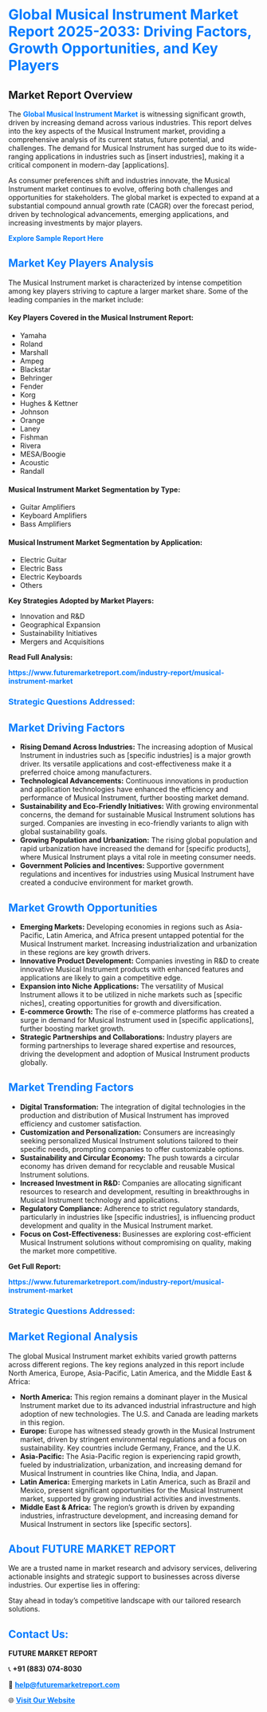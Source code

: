 <h1 style="color: #007BFF;">Global Musical Instrument Market Report 2025-2033: Driving Factors, Growth Opportunities, and Key Players</h1>

<section id="overview">
<h2>Market Report Overview</h2>
<p>The <a href="https://www.futuremarketreport.com/industry-report/musical-instrument-market" style="color: #007BFF; text-decoration: none;"><strong>Global Musical Instrument Market</strong></a> is witnessing significant growth, driven by increasing demand across various industries. This report delves into the key aspects of the Musical Instrument market, providing a comprehensive analysis of its current status, future potential, and challenges. The demand for Musical Instrument has surged due to its wide-ranging applications in industries such as [insert industries], making it a critical component in modern-day [applications].</p>
<p>As consumer preferences shift and industries innovate, the Musical Instrument market continues to evolve, offering both challenges and opportunities for stakeholders. The global market is expected to expand at a substantial compound annual growth rate (CAGR) over the forecast period, driven by technological advancements, emerging applications, and increasing investments by major players.</p>
</section>

<section id="overview">
<p><a href="https://www.futuremarketreport.com/request-sample/reportId=87463" style="color: #007BFF; text-decoration: none;"><strong>Explore Sample Report Here</strong></a></p>
</section>

<section id="key-players">
<h2 style="color: #007BFF;">Market Key Players Analysis</h2>
<p>The Musical Instrument market is characterized by intense competition among key players striving to capture a larger market share. Some of the leading companies in the market include:</p>
<h4>Key Players Covered in the Musical Instrument Report:</h4>
<ul><li>Yamaha</li><li>Roland</li><li>Marshall</li><li>Ampeg</li><li>Blackstar</li><li>Behringer</li><li>Fender</li><li>Korg</li><li>Hughes &amp; Kettner</li><li>Johnson</li><li>Orange</li><li>Laney</li><li>Fishman</li><li>Rivera</li><li>MESA/Boogie</li><li>Acoustic</li><li>Randall</li></ul>
<h4>Musical Instrument Market Segmentation by Type:</h4>
<ul><li>Guitar Amplifiers</li><li>Keyboard Amplifiers</li><li>Bass Amplifiers</li></ul>

<h4>Musical Instrument Market Segmentation by Application:</h4>
<ul><li>Electric Guitar</li><li>Electric Bass</li><li>Electric Keyboards</li><li>Others</li></ul>
<p><strong>Key Strategies Adopted by Market Players:</strong></p>
<ul>
<li>Innovation and R&D</li>
<li>Geographical Expansion</li>
<li>Sustainability Initiatives</li>
<li>Mergers and Acquisitions</li>
</ul>
</section>

<section>
<p><strong>Read Full Analysis: </strong></p><a href="https://www.futuremarketreport.com/industry-report/musical-instrument-market" style="color: #007BFF; text-decoration: none;"><strong>https://www.futuremarketreport.com/industry-report/musical-instrument-market</strong></a>
<h3 style="color: #007BFF;">Strategic Questions Addressed:</h3>
</section>

<section id="driving-factors">
<h2 style="color: #007BFF;">Market Driving Factors</h2>
<ul>
<li><strong>Rising Demand Across Industries:</strong> The increasing adoption of Musical Instrument in industries such as [specific industries] is a major growth driver. Its versatile applications and cost-effectiveness make it a preferred choice among manufacturers.</li>
<li><strong>Technological Advancements:</strong> Continuous innovations in production and application technologies have enhanced the efficiency and performance of Musical Instrument, further boosting market demand.</li>
<li><strong>Sustainability and Eco-Friendly Initiatives:</strong> With growing environmental concerns, the demand for sustainable Musical Instrument solutions has surged. Companies are investing in eco-friendly variants to align with global sustainability goals.</li>
<li><strong>Growing Population and Urbanization:</strong> The rising global population and rapid urbanization have increased the demand for [specific products], where Musical Instrument plays a vital role in meeting consumer needs.</li>
<li><strong>Government Policies and Incentives:</strong> Supportive government regulations and incentives for industries using Musical Instrument have created a conducive environment for market growth.</li>
</ul>
</section>

<section id="growth-opportunities">
<h2 style="color: #007BFF;">Market Growth Opportunities</h2>
<ul>
<li><strong>Emerging Markets:</strong> Developing economies in regions such as Asia-Pacific, Latin America, and Africa present untapped potential for the Musical Instrument market. Increasing industrialization and urbanization in these regions are key growth drivers.</li>
<li><strong>Innovative Product Development:</strong> Companies investing in R&D to create innovative Musical Instrument products with enhanced features and applications are likely to gain a competitive edge.</li>
<li><strong>Expansion into Niche Applications:</strong> The versatility of Musical Instrument allows it to be utilized in niche markets such as [specific niches], creating opportunities for growth and diversification.</li>
<li><strong>E-commerce Growth:</strong> The rise of e-commerce platforms has created a surge in demand for Musical Instrument used in [specific applications], further boosting market growth.</li>
<li><strong>Strategic Partnerships and Collaborations:</strong> Industry players are forming partnerships to leverage shared expertise and resources, driving the development and adoption of Musical Instrument products globally.</li>
</ul>
</section>

<section id="trending-factors">
<h2 style="color: #007BFF;">Market Trending Factors</h2>
<ul>
<li><strong>Digital Transformation:</strong> The integration of digital technologies in the production and distribution of Musical Instrument has improved efficiency and customer satisfaction.</li>
<li><strong>Customization and Personalization:</strong> Consumers are increasingly seeking personalized Musical Instrument solutions tailored to their specific needs, prompting companies to offer customizable options.</li>
<li><strong>Sustainability and Circular Economy:</strong> The push towards a circular economy has driven demand for recyclable and reusable Musical Instrument solutions.</li>
<li><strong>Increased Investment in R&D:</strong> Companies are allocating significant resources to research and development, resulting in breakthroughs in Musical Instrument technology and applications.</li>
<li><strong>Regulatory Compliance:</strong> Adherence to strict regulatory standards, particularly in industries like [specific industries], is influencing product development and quality in the Musical Instrument market.</li>
<li><strong>Focus on Cost-Effectiveness:</strong> Businesses are exploring cost-efficient Musical Instrument solutions without compromising on quality, making the market more competitive.</li>
</ul>
</section>

<section>
<p><strong>Get Full Report: </strong></p><a href="https://www.futuremarketreport.com/industry-report/musical-instrument-market" style="color: #007BFF; text-decoration: none;"><strong>https://www.futuremarketreport.com/industry-report/musical-instrument-market</strong></a>
<h3 style="color: #007BFF;">Strategic Questions Addressed:</h3>
</section>


<section id="regional-analysis">
<h2 style="color: #007BFF;">Market Regional Analysis</h2>
<p>The global Musical Instrument market exhibits varied growth patterns across different regions. The key regions analyzed in this report include North America, Europe, Asia-Pacific, Latin America, and the Middle East & Africa:</p>
<ul>
<li><strong>North America:</strong> This region remains a dominant player in the Musical Instrument market due to its advanced industrial infrastructure and high adoption of new technologies. The U.S. and Canada are leading markets in this region.</li>
<li><strong>Europe:</strong> Europe has witnessed steady growth in the Musical Instrument market, driven by stringent environmental regulations and a focus on sustainability. Key countries include Germany, France, and the U.K.</li>
<li><strong>Asia-Pacific:</strong> The Asia-Pacific region is experiencing rapid growth, fueled by industrialization, urbanization, and increasing demand for Musical Instrument in countries like China, India, and Japan.</li>
<li><strong>Latin America:</strong> Emerging markets in Latin America, such as Brazil and Mexico, present significant opportunities for the Musical Instrument market, supported by growing industrial activities and investments.</li>
<li><strong>Middle East & Africa:</strong> The region’s growth is driven by expanding industries, infrastructure development, and increasing demand for Musical Instrument in sectors like [specific sectors].</li>
</ul>
</section>

<footer>
<h2 style="color: #007BFF;">About FUTURE MARKET REPORT</h2>
<p>We are a trusted name in market research and advisory services, delivering actionable insights and strategic support to businesses across diverse industries. Our expertise lies in offering:</p>

<p>Stay ahead in today’s competitive landscape with our tailored research solutions.</p>

<h2 style="color: #007BFF;">Contact Us:</h2>
<p><strong>FUTURE MARKET REPORT</strong></p>
<p>📞 <strong>+91 (883) 074-8030</strong></p>
<p>📧 <strong><a href="mailto:help@futuremarketreport.com" style="color: #007BFF;">help@futuremarketreport.com</a></strong></p>
<p>🌐 <strong><a href="https://www.futuremarketreport.com/" style="color: #007BFF;">Visit Our Website</a></strong></p>
</footer>